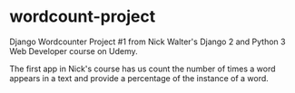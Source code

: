 # wordcount-project
Django Wordcounter Project #1 from Nick Walter's Django 2 and Python 3 Web Developer course on Udemy.

The first app in Nick's course has us count the number of times a word appears in a text and provide a percentage of the instance of a word.
